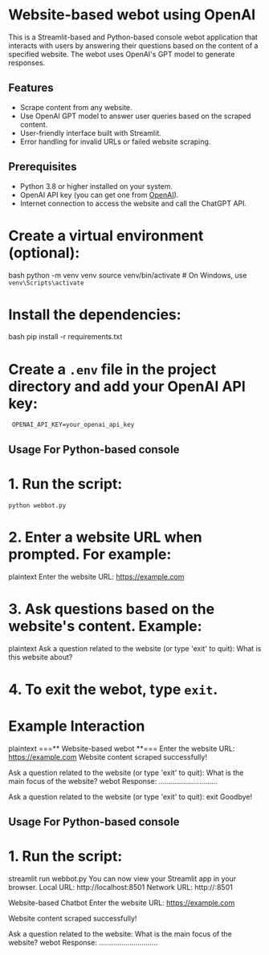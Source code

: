 # Website-based webot using OpenAI

This is a Streamlit-based and Python-based console webot application that interacts with users by answering their questions based on the content of a specified website. The webot uses OpenAI's GPT model to generate responses.

## Features
- Scrape content from any website.
- Use OpenAI GPT model to answer user queries based on the scraped content.
- User-friendly interface built with Streamlit.
- Error handling for invalid URLs or failed website scraping.




## Prerequisites
 - Python 3.8 or higher installed on your system.
 - OpenAI API key (you can get one from [OpenAI](https://platform.openai.com/signup/)).
 - Internet connection to access the website and call the ChatGPT API.



# Create a virtual environment (optional):

  bash
   python -m venv venv
   source venv/bin/activate  # On Windows, use `venv\Scripts\activate`


# Install the dependencies:

  bash
    pip install -r requirements.txt


# Create a `.env` file in the project directory and add your OpenAI API key:
     OPENAI_API_KEY=your_openai_api_key


## Usage For Python-based console

# 1. Run the script:

    python webbot.py

# 2. Enter a website URL when prompted. For example:

  plaintext
    Enter the website URL: https://example.com


# 3. Ask questions based on the website's content. Example:
  plaintext
    Ask a question related to the website (or type 'exit' to quit): What is this website about?


# 4. To exit the webot, type `exit`.



# Example Interaction

 plaintext
 ===** Website-based webot **===
 Enter the website URL: https://example.com
 Website content scraped successfully!

 Ask a question related to the website (or type 'exit' to quit): What is the main focus of the website?
 webot Response: .............................

 Ask a question related to the website (or type 'exit' to quit): exit
 Goodbye!


## Usage For Python-based console

# 1. Run the script:
  streamlit run webbot.py
You can now view your Streamlit app in your browser.
     Local URL: http://localhost:8501
     Network URL: http://<your-ip>:8501


Website-based Chatbot
Enter the website URL:
   https://example.com

   Website content scraped successfully!

Ask a question related to the website:
    What is the main focus of the website?
    webot Response: .............................

    
   

 


